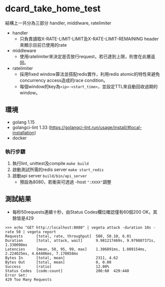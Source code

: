 # dcard_take_home_test

結構上一共分為三部分 handler, middlware, ratelimiter

* handler
    * 只負責讀取X-RATE-LIMIT-LIMIT及X-RATE-LIMIT-REMAINING header來顯示目前已使用的rate
* middleware
    * 使用ratelimiter來決定是否放行request，若已達到上限，則會在此層返回。
* ratelimiter
    * 採用fixed window算法並搭配redis實作，利用redis atomic的特性來避免concurrency access造成的race condition。
    * 每個window的key為`<ip>-<start_time>`，並設定TTL來自動回收過期的window。


## 環境
* golang 1.15
* golangci-lint 1.33 (https://golangci-lint.run/usage/install/#local-installation)
* docker

### 執行步驟
1. 執行lint, unittest及compile
    `make build` 
2. 啟動測試所需的redis server
    `make start_redis`
3. 啟動api server
    `build/bin/api_server`
    * 預設為8080，若衝突可透過 -host `":XXXX"`調整
    
## 測試結果
* 每秒50requests連續十秒，由Status Codes欄位確認僅有60個200 OK，其餘皆是429
```
>>> echo "GET http://localhost:8080" | vegeta attack -duration 10s -rate 50 | vegeta report
Requests      [total, rate, throughput]  500, 50.10, 6.01
Duration      [total, attack, wait]      9.981217469s, 9.979887371s, 1.330098ms
Latencies     [mean, 50, 95, 99, max]    1.306891ms, 1.089154ms, 2.224025ms, 4.64406ms, 7.170058ms
Bytes In      [total, mean]              2311, 4.62
Bytes Out     [total, mean]              0, 0.00
Success       [ratio]                    12.00%
Status Codes  [code:count]               200:60  429:440  
Error Set:
429 Too Many Requests

```
